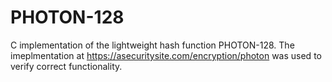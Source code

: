 # PHOTON-128

C implementation of the lightweight hash function PHOTON-128.  The imeplmentation at https://asecuritysite.com/encryption/photon was used to verify correct functionality.
